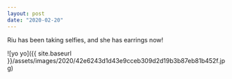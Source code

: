 ```yaml
---
layout: post
date: "2020-02-20"
---
```


Riu has been taking selfies, and she has earrings now!

![yo yo]({{ site.baseurl }}/assets/images/2020/42e6243d1d43e9cceb309d2d19b3b87eb81b452f.jpg)
